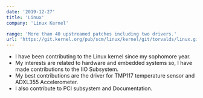 ```yaml
---
date: '2019-12-27'
title: 'Linux'
company: 'Linux Kernel'

range: 'More than 40 upstreamed patches including two drivers.'
url: 'https://git.kernel.org/pub/scm/linux/kernel/git/torvalds/linux.git/log/?qt=author&q=puranjay+mohan'
---
```


- I have been contributing to the Linux kernel since my sophomore year.
- My interests are related to hardware and embedded systems so, I have made contributions to the IIO Subsystem.
- My best contributions are the driver for TMP117 temperature sensor and ADXL355 Accelerometer.
- I also contribute to PCI subsystem and Documentation.
